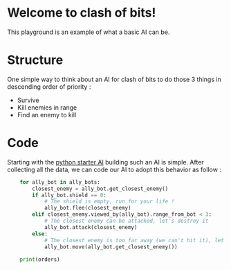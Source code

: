 # Welcome to clash of bits!
This playground is an example of what a basic AI can be.

# Structure
One simple way to think about an AI for clash of bits to do those 3 things in descending order of priority :
- Survive
- Kill enemies in range
- Find an enemy to kill

# Code
Starting with the [python starter AI](https://github.com/Butanium/Clash-of-bits/tree/master/starterAIs/starter.py) building such an AI is simple. 
After collecting all the data, we can code our AI to adopt this behavior as follow : 
```py
    for ally_bot in ally_bots:
        closest_enemy = ally_bot.get_closest_enemy()
        if ally_bot.shield == 0:
            # The shield is empty, run for your life !
            ally_bot.flee(closest_enemy)
        elif closest_enemy.viewed_by(ally_bot).range_from_bot < 3:
            # The closest enemy can be attacked, let's destroy it
            ally_bot.attack(closest_enemy)
        else:
            # The closest enemy is too far away (we can't hit it), let's move closer
            ally_bot.move(ally_bot.get_closest_enemy())
    
    print(orders)
```
